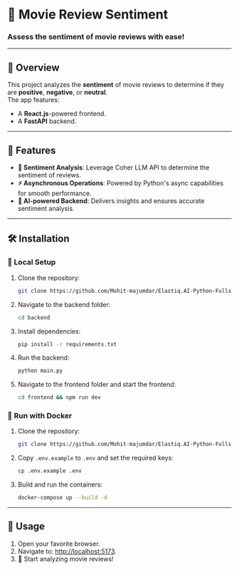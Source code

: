   
# 🎥 Movie Review Sentiment  
### Assess the sentiment of movie reviews with ease!  

---

## 🌟 Overview  
This project analyzes the **sentiment** of movie reviews to determine if they are **positive**, **negative**, or **neutral**.  
The app features:  
- A **React.js**-powered frontend.  
- A **FastAPI** backend.  

---

## 🚀 Features  
- **🎯 Sentiment Analysis**: Leverage Coher LLM API to determine the sentiment of reviews.  
- **⚡ Asynchronous Operations**: Powered by Python's async capabilities for smooth performance.  
- **🤖 AI-powered Backend**: Delivers insights and ensures accurate sentiment analysis.  

---

## 🛠️ Installation  

### 🔧 Local Setup  
1. Clone the repository:  
   ```bash  
   git clone https://github.com/Mohit-majumdar/Elastiq.AI-Python-Fullstack.git  
   ```  
2. Navigate to the backend folder:  
   ```bash  
   cd backend  
   ```  
3. Install dependencies:  
   ```bash  
   pip install -r requirements.txt  
   ```  
4. Run the backend:  
   ```bash  
   python main.py  
   ```  
5. Navigate to the frontend folder and start the frontend:  
   ```bash  
   cd frontend && npm run dev  
   ```  

### 🐳 Run with Docker  
1. Clone the repository:  
   ```bash  
   git clone https://github.com/Mohit-majumdar/Elastiq.AI-Python-Fullstack.git   
   ```  
2. Copy `.env.example` to `.env` and set the required keys:  
   ```bash  
   cp .env.example .env  
   ```  
3. Build and run the containers:  
   ```bash  
   docker-compose up --build -d  
   ```  

---

## 📖 Usage  
1. Open your favorite browser.  
2. Navigate to: [http://localhost:5173](http://localhost:5173).  
3. 🎉 Start analyzing movie reviews!  

